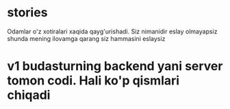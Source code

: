 # stories
Odamlar o'z xotiralari xaqida qayg'urishadi. Siz nimanidir eslay olmayapsiz shunda mening ilovamga qarang siz hammasini eslaysiz
# v1 budasturning backend yani server tomon codi. Hali ko'p qismlari chiqadi
